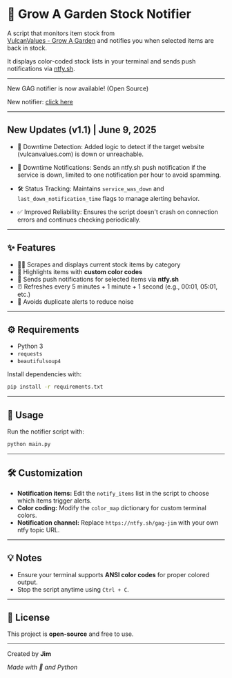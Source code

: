 # 🌱 Grow A Garden Stock Notifier

A script that monitors item stock from  
[VulcanValues - Grow A Garden](https://vulcanvalues.com/grow-a-garden/stock)  and notifies you when selected items are back in stock.  

It displays color-coded stock lists in your terminal and sends push notifications via [ntfy.sh](https://ntfy.sh).

---
New GAG notifier is now available! (Open Source)

New notifier: [click here](https://github.com/Jimqr/Grow-a-Garden-Notifier)

---
## New Updates (v1.1) | June 9, 2025

- 🔔 Downtime Detection: Added logic to detect if the target website (vulcanvalues.com) is down or unreachable.

- 📢 Downtime Notifications: Sends an ntfy.sh push notification if the service is down, limited to one notification per hour to avoid spamming.

- 🛠 Status Tracking: Maintains `service_was_down` and `last_down_notification_time` flags to manage alerting behavior.

- ✅ Improved Reliability: Ensures the script doesn't crash on connection errors and continues checking periodically.
  
---

## ✨ Features

- 🕵️‍♂️ Scrapes and displays current stock items by category  
- 🎨 Highlights items with **custom color codes**  
- 📲 Sends push notifications for selected items via **ntfy.sh**  
- ⏰ Refreshes every 5 minutes + 1 minute + 1 second (e.g., 00:01, 05:01, etc.)  
- 🚫 Avoids duplicate alerts to reduce noise  

---

## ⚙️ Requirements

- Python 3  
- `requests`  
- `beautifulsoup4`  

Install dependencies with:  
```bash
pip install -r requirements.txt
```
---
## 🚀 Usage

Run the notifier script with:

```bash
python main.py
```

---

## 🛠 Customization

- **Notification items:** Edit the `notify_items` list in the script to choose which items trigger alerts.
- **Color coding:** Modify the `color_map` dictionary for custom terminal colors.
- **Notification channel:** Replace `https://ntfy.sh/gag-jim` with your own ntfy topic URL.

---

## 💡 Notes

- Ensure your terminal supports **ANSI color codes** for proper colored output.
- Stop the script anytime using `Ctrl + C`.

---

## 📄 License

This project is **open-source** and free to use.

---
Created by **Jim**

*Made with 🌿 and Python*


